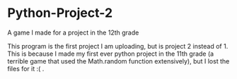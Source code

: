 # Python-Project-2
A game I made for a project in the 12th grade

This program is the first project I am uploading, but is project 2 instead of 1. This is because I made my first ever python project in the 11th grade (a terrible game that used the Math.random function extensively), but I lost the files for it :( .  
